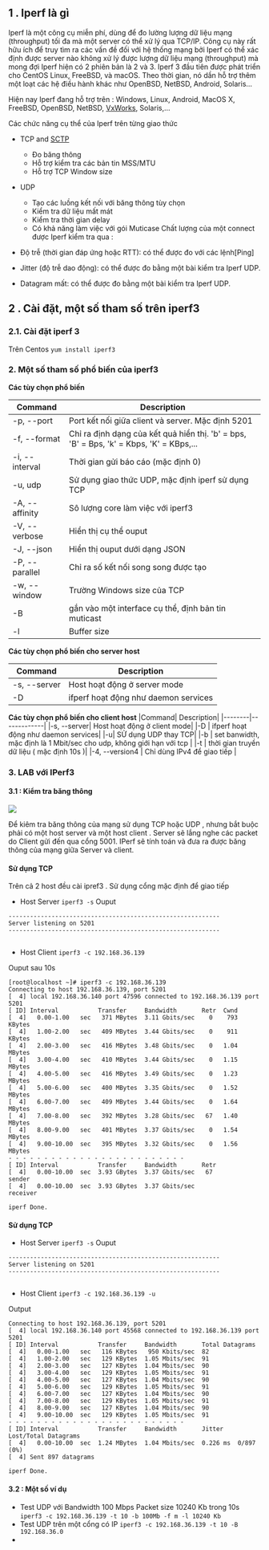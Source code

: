 ## 1 . Iperf là gì

Iperf là một công cụ miễn phí, dùng để đo lường lượng dữ liệu mạng (throughput) tối đa mà một server có thể xử lý qua TCP/IP. Công cụ này rất hữu ích để truy tìm ra các vấn đề đối với hệ thống mạng bởi Iperf có thể xác định được server nào không xử lý được lượng dữ liệu mạng (throughput) mà mong đợi
Iperf hiện có 2 phiên bản là 2 và 3. Iperf 3 đầu tiên được phát triển cho CentOS Linux, FreeBSD, và macOS. Theo thời gian, nó dần hỗ trợ thêm một loạt các hệ điều hành khác như OpenBSD, NetBSD, Android, Solaris...


Hiện nay Iperf đang hỗ trợ trên : Windows, Linux, Android, MacOS X, FreeBSD, OpenBSD, NetBSD, [VxWorks](https://en.wikipedia.org/wiki/VxWorks), Solaris,...

Các chức năng cụ thể của Iperf trên từng giao thức
-   TCP and  [SCTP](https://en.wikipedia.org/wiki/Stream_Control_Transmission_Protocol)
    -   Đo băng thông
    -   Hỗ trợ kiểm tra các bản tin MSS/MTU
    -   Hỗ trợ TCP Window size
-   UDP
    -   Tạo các luồng kết nối với băng thông tùy chọn 
    -   Kiểm tra dữ liệu mất mát
    -  Kiểm tra thời gian delay
    -   Có khả năng làm việc với gói Muticase
Chất lượng của một connect được Iperf kiểm tra qua : 

- Độ trễ (thời gian đáp ứng hoặc RTT): có thể được đo với các lệnh[Ping]
- Jitter (độ trễ dao động): có thể được đo bằng một bài kiểm tra Iperf UDP.
- Datagram mất: có thể được đo bằng một bài kiểm tra Iperf UDP.

## 2 . Cài đặt, một số tham số trên iperf3

### 2.1. Cài đặt iperf 3
Trên Centos
`yum install iperf3`

### 2. Một số tham số phổ biến của iperf3
**Các tùy chọn phổ biến**

|Command| Description|
|--------|-------------|
|-p, --port| Port kết nối giữa client và server. Mặc định 5201|
|-f, --format| Chỉ ra định dạng của kết quả hiển thị. 'b' = bps, 'B' = Bps, 'k' = Kbps, 'K' = KBps,...|
|-i, --interval|Thời gian gửi báo cáo (mặc định  0)|
|-u, udp |Sử dụng giao thức UDP, mặc định iperf sử dụng TCP |
|-A, --affinity| Sô lượng core làm việc với iperf3|
| -V, --verbose| Hiển thị cụ thể ouput|
| -J, --json| Hiển thị ouput dưới dạng JSON |
|-P, --parallel|Chỉ ra số kết nối song song được tạo|
|-w, --window |Trường Windows size của TCP |
|-B | gắn vào một interface cụ thể, định bản tin muticast |
|-l|Buffer size|

**Các tùy chọn phổ biến cho server host**

|Command| Description|
|--------|-------------|
|-s, --server| Host hoạt động ở server mode|
|-D | ifperf hoạt động như daemon services|

**Các tùy chọn phổ biến cho client host**
|Command| Description|
|--------|-------------|
|-s, --server| Host hoạt động ở client mode|
|-D | ifperf hoạt động như daemon services|
|-u| SỬ dụng UDP thay TCP|
|-b | set banwidth, mặc định là 1 Mbit/sec cho udp, không giới hạn với tcp |
|-t | thời gian truyền dữ liệu ( mặc định 10s )|
|-4, --version4 | Chỉ dùng IPv4 để giao tiếp |

### 3. LAB với IPerf3

#### 3.1 : Kiểm tra băng thông
[![](https://camo.githubusercontent.com/69090167971053bf2170fec8175fbf627a799d82/687474703a2f2f692e696d6775722e636f6d2f697a4a487a6e6f2e706e67)](https://camo.githubusercontent.com/69090167971053bf2170fec8175fbf627a799d82/687474703a2f2f692e696d6775722e636f6d2f697a4a487a6e6f2e706e67)

Để kiêm tra băng thông của mạng sử dụng TCP hoặc UDP , nhưng bắt buộc phải có một host server và một host client . Server sẽ lắng nghe các packet do Client gửi đến qua cổng 5001. IPerf sẽ tính toán và đưa ra được băng thông của mạng giữa Server và client.

#### Sử dụng TCP

Trên cả 2 host đều cài ipref3 . Sử dụng cổng mặc định để giao tiếp

- Host Server 
`iperf3 -s`
Ouput
```
-----------------------------------------------------------
Server listening on 5201
-----------------------------------------------------------


```

- Host Client
`iperf3 -c 192.168.36.139	`

Ouput sau 10s
```
[root@localhost ~]# iperf3 -c 192.168.36.139
Connecting to host 192.168.36.139, port 5201
[  4] local 192.168.36.140 port 47596 connected to 192.168.36.139 port 5201
[ ID] Interval           Transfer     Bandwidth       Retr  Cwnd
[  4]   0.00-1.00   sec   371 MBytes  3.11 Gbits/sec    0    793 KBytes       
[  4]   1.00-2.00   sec   409 MBytes  3.44 Gbits/sec    0    911 KBytes       
[  4]   2.00-3.00   sec   416 MBytes  3.48 Gbits/sec    0   1.04 MBytes       
[  4]   3.00-4.00   sec   410 MBytes  3.44 Gbits/sec    0   1.15 MBytes       
[  4]   4.00-5.00   sec   416 MBytes  3.49 Gbits/sec    0   1.23 MBytes       
[  4]   5.00-6.00   sec   400 MBytes  3.35 Gbits/sec    0   1.52 MBytes       
[  4]   6.00-7.00   sec   409 MBytes  3.44 Gbits/sec    0   1.64 MBytes       
[  4]   7.00-8.00   sec   392 MBytes  3.28 Gbits/sec   67   1.40 MBytes       
[  4]   8.00-9.00   sec   401 MBytes  3.37 Gbits/sec    0   1.54 MBytes       
[  4]   9.00-10.00  sec   395 MBytes  3.32 Gbits/sec    0   1.56 MBytes       
- - - - - - - - - - - - - - - - - - - - - - - - -
[ ID] Interval           Transfer     Bandwidth       Retr
[  4]   0.00-10.00  sec  3.93 GBytes  3.37 Gbits/sec   67             sender
[  4]   0.00-10.00  sec  3.93 GBytes  3.37 Gbits/sec                  receiver

iperf Done.

```

#### Sử dụng TCP
- Host Server 
`iperf3 -s`
Ouput
```
-----------------------------------------------------------
Server listening on 5201
-----------------------------------------------------------


```

- Host Client
`iperf3 -c 192.168.36.139 -u`

Output

```
Connecting to host 192.168.36.139, port 5201
[  4] local 192.168.36.140 port 45568 connected to 192.168.36.139 port 5201
[ ID] Interval           Transfer     Bandwidth       Total Datagrams
[  4]   0.00-1.00   sec   116 KBytes   950 Kbits/sec  82  
[  4]   1.00-2.00   sec   129 KBytes  1.05 Mbits/sec  91  
[  4]   2.00-3.00   sec   127 KBytes  1.04 Mbits/sec  90  
[  4]   3.00-4.00   sec   129 KBytes  1.05 Mbits/sec  91  
[  4]   4.00-5.00   sec   127 KBytes  1.04 Mbits/sec  90  
[  4]   5.00-6.00   sec   129 KBytes  1.05 Mbits/sec  91  
[  4]   6.00-7.00   sec   127 KBytes  1.04 Mbits/sec  90  
[  4]   7.00-8.00   sec   129 KBytes  1.05 Mbits/sec  91  
[  4]   8.00-9.00   sec   127 KBytes  1.04 Mbits/sec  90  
[  4]   9.00-10.00  sec   129 KBytes  1.05 Mbits/sec  91  
- - - - - - - - - - - - - - - - - - - - - - - - -
[ ID] Interval           Transfer     Bandwidth       Jitter    Lost/Total Datagrams
[  4]   0.00-10.00  sec  1.24 MBytes  1.04 Mbits/sec  0.226 ms  0/897 (0%)  
[  4] Sent 897 datagrams

iperf Done.

```

#### 3.2 : Một số ví dụ


-  Test UDP với Bandwidth 100 Mbps Packet size 10240 Kb trong 10s
`iperf3 -c 192.168.36.139 -t 10 -b 100Mb -f m -l 10240 Kb`
- Test UDP trên một cổng có IP
`iperf3 -c 192.168.36.139 -t 10 -B 192.168.36.0`
- 
